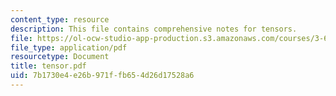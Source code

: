 ```yaml
---
content_type: resource
description: This file contains comprehensive notes for tensors.
file: https://ol-ocw-studio-app-production.s3.amazonaws.com/courses/3-60-symmetry-structure-and-tensor-properties-of-materials-fall-2005/7b1730e4e26b971ffb654d26d17528a6_tensor.pdf
file_type: application/pdf
resourcetype: Document
title: tensor.pdf
uid: 7b1730e4-e26b-971f-fb65-4d26d17528a6
---
```

